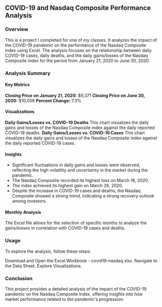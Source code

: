 ## COVID-19 and Nasdaq Composite Performance Analysis
### Overview
This is a project I completed for one of my classes. It analyzes the impact of the COVID-19 pandemic on the performance of the Nasdaq Composite index using Excel. The analysis focuses on the relationship between daily COVID-19 cases, daily deaths, and the daily gains/losses of the Nasdaq Composite index for the period from January 21, 2020 to June 30, 2020.
  
### Analysis Summary
#### Key Metrics
**Closing Price on January 21, 2020:** $9,371
**Closing Price on June 30, 2020:** $10,059
**Percent Change:** 7.3%

#### Visualizations
**Daily Gains/Losses vs. COVID-19 Deaths**
This chart visualizes the daily gains and losses of the Nasdaq Composite index against the daily reported COVID-19 deaths.
**Daily Gains/Losses vs. COVID-19 Cases**
This chart visualizes the daily gains and losses of the Nasdaq Composite index against the daily reported COVID-19 cases.

#### Insights
- Significant fluctuations in daily gains and losses were observed, reflecting the high volatility and uncertainty in the market during the pandemic.
- The Nasdaq Composite recorded its highest loss on March 16, 2020.
- The index achieved its highest gain on March 26, 2020.
- Despite the increase in COVID-19 cases and deaths, the Nasdaq Composite showed a strong trend, indicating a strong recovery outlook among investors.
  
#### Monthly Analysis
The Excel file allows for the selection of specific months to analyze the gains/losses in correlation with COVID-19 cases and deaths.

### Usage
To explore the analysis, follow these steps:

Download and Open the Excel Workbook - covid19-nasdaq.xlsx.
Navigate to the Data Sheet.
Explore Visualizations.

### Conclusion
This project provides a detailed analysis of the impact of the COVID-19 pandemic on the Nasdaq Composite index, offering insights into how market performance related to the pandemic's progression.
